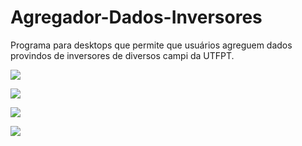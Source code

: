 # Agregador-Dados-Inversores
Programa para desktops que permite que usuários agreguem dados provindos de inversores de diversos campi da UTFPT.

![](resources/Start-Page)

![](resources/Menu-Page)

![](resources/Tela-3a)

![](resources/Tela-3b)
